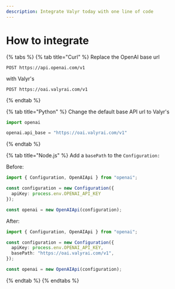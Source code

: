 ```yaml
---
description: Integrate Valyr today with one line of code
---
```


# How to integrate

{% tabs %}
{% tab title="Curl" %}
Replace the OpenAI base url

```url
POST https://api.openai.com/v1
```

with Valyr's

```
POST https://oai.valyrai.com/v1
```
{% endtab %}

{% tab title="Python" %}
Change the default base API url to Valyr's



```python
import openai

openai.api_base = "https://oai.valyrai.com/v1"
```
{% endtab %}

{% tab title="Node.js" %}
Add a `basePath` to the `Configuration:`



Before:

```typescript
import { Configuration, OpenAIApi } from "openai";

const configuration = new Configuration({
  apiKey: process.env.OPENAI_API_KEY
});

const openai = new OpenAIApi(configuration);
```



After:

```typescript
import { Configuration, OpenAIApi } from "openai";

const configuration = new Configuration({
  apiKey: process.env.OPENAI_API_KEY,
  basePath: "https://oai.valyrai.com/v1",
});

const openai = new OpenAIApi(configuration);
```
{% endtab %}
{% endtabs %}
